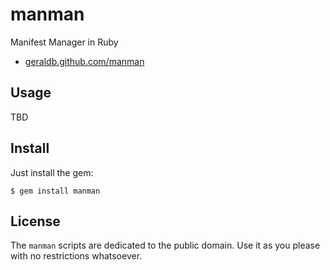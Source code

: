 # manman

Manifest Manager in Ruby

* [geraldb.github.com/manman](http://geraldb.github.com/manman)


## Usage

TBD


## Install

Just install the gem:

    $ gem install manman


## License

The `manman` scripts are dedicated to the public domain.
Use it as you please with no restrictions whatsoever.